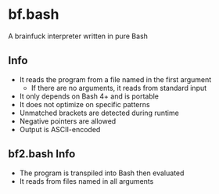 # bf.bash

A brainfuck interpreter written in pure Bash

## Info

- It reads the program from a file named in the first argument
	- If there are no arguments, it reads from standard input
- It only depends on Bash 4+ and is portable
- It does not optimize on specific patterns
- Unmatched brackets are detected during runtime
- Negative pointers are allowed
- Output is ASCII-encoded


## bf2.bash Info

- The program is transpiled into Bash then evaluated
- It reads from files named in all arguments
